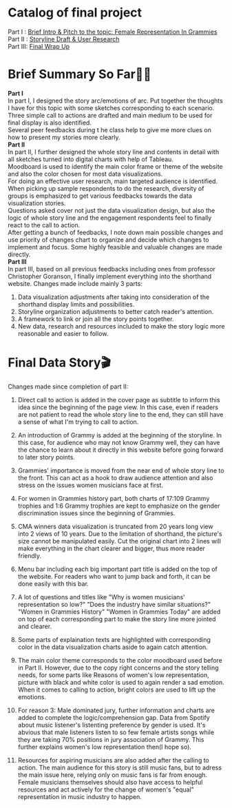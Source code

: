 # Catalog of final project      
Part I  : [Brief Intro & Pitch to the topic: Female Representation In Grammies](https://caro996.github.io/Telling-stories-with-data/final_project_CarolineZHU.html)       
Part II : [Storyline Draft & User Research](https://caro996.github.io/Telling-stories-with-data/final_project_CarolineZHU1.html)        
Part III: [Final Wrap Up](https://caro996.github.io/Telling-stories-with-data/final_project_CarolineZHU2.html)        

# Brief Summary So Far✍🏻       
**Part I**       
In part I, I designed the story arc/emotions of arc. Put together the thoughts I have for this topic with some sketches corresponding to each scenario.     
Three simple call to actions are drafted and main medium to be used for final display is also identified.       
Several peer feedbacks during t he class help to give me more clues on how to present my stories more clearly.      
**Part II**       
In part II, I further designed the whole story line and contents in detail with all sketches turned into digital charts with help of Tableau.       
Moodboard is used to identify the main color frame or theme of the website and also the color chosen for most data visualizations.       
For doing an effective user research, main targeted audience is identified. When picking up sample respondents to do the research, diversity of groups is emphasized to get various feedbacks towards the data visualization stories.         
Questions asked cover not just the data visualization design, but also the logic of whole story line and the engagement respondents feel to finally react to the call to action.       
After getting a bunch of feedbacks, I note down main possible changes and use priority of changes chart to organize and decide which changes to implement and focus. Some highly feasible and valuable changes are made directly.       
**Part III**       
In part III, based on all previous feedbacks including ones from professor Christopher Goranson, I finally implement everything into the shorthand website. 
Changes made include mainly 3 parts:       
1. Data visualization adjustments after taking into consideration of the shorthand display limits and possibilities.       
2. Storyline organization adjustments to better catch reader's attention.       
3. A framework to link or join all the story points together.        
4. New data, research and resources included to make the story logic more reasonable and easier to follow.       

# Final Data Story🎬       
Changes made since completion of part II:       
1. Direct call to action is added in the cover page as subtitle to inform this idea since the beginning of the page view. In this case, even if readers are not patient to read the whole story line to the end, they can still have a sense of what I'm trying to call to action. 
      
3. An introduction of Grammy is added at the beginning of the storyline. In this case, for audience who may not know Grammy well, they can have the chance to learn about it directly in this website before going forward to later story points.       
4. Grammies' importance is moved from the near end of whole story line to the front. This can act as a hook to draw audience attention and also stress on the issues women musicians face at first.       
5. For women in Grammies history part, both charts of 17:109 Grammy trophies and 1:6 Grammy trophies are kept to emphasize on the gender discrimination issues since the beginning of Grammies.       
6. CMA winners data visualization is truncated from 20 years long view into 2 views of 10 years. Due to the limitation of shorthand, the picture's size cannot be manipulated easily. Cut the original chart into 2 lines will make everything in the chart clearer and bigger, thus more reader friendly.       
7. Menu bar including each big important part title is added on the top of the website. For readers who want to jump back and forth, it can be done easily with this bar.       
8. A lot of questions and titles like "Why is women musicians' representation so low?" "Does the industry have similar situations?" "Women in Grammies History" "Women in Grammies Today" are added on top of each corresponding part to make the story line more jointed and clearer.       
9. Some parts of explaination texts are highlighted with corresponding color in the data visualization charts aside to again catch attention.         
10. The main color theme corresponds to the color moodboard used before in Part II. However, due to the copy right concerns and the story telling needs, for some parts like Reasons of women's low representation, picture with black and white color is used to again render a sad emotion. When it comes to calling to action, bright colors are used to lift up the emotions.       
11. For reason 3: Male dominated jury, further information and charts are added to complete the logic/comprehension gap. Data from Spotify about music listener's listenting preference by gender is used. It's abvious that male listeners listen to so few female artists songs while they are taking 70% positions in jury association of Grammy. This further explains women's low representation then(I hope so).      
12. Resources for aspiring musicians are also added after the calling to action. The main audience for this story is still music fans, but to adress the main issue here, relying only on music fans is far from enough. Female musicians themselves should also have access to helpful resources and act actively for the change of women's "equal" representation in music industry to happen.              























